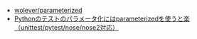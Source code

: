 - [wolever/parameterized](https://github.com/wolever/parameterized)
- [Pythonのテストのパラメータ化にはparameterizedを使うと楽（unittest/pytest/nose/nose2対応）](http://h-miyako.hatenablog.com/entry/2017/08/16/173000)